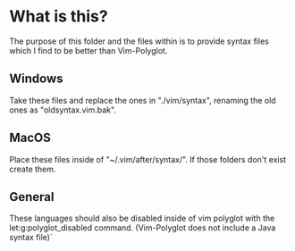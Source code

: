 # What is this?

The purpose of this folder and the files within is to provide syntax files
which I find to be better than Vim-Polyglot.

## Windows
Take these files and replace the ones
in "./vim/syntax", renaming the old ones as "oldsyntax.vim.bak".

## MacOS
Place these files inside of "~/.vim/after/syntax/". If those folders don't exist
create them.

## General
These languages should also be disabled inside of vim polyglot with the
let:g:polyglot_disabled command. (Vim-Polyglot does not include a Java syntax file)`

